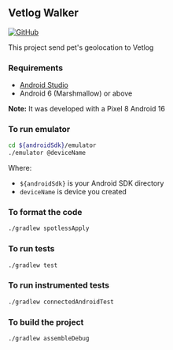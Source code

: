 Vetlog Walker
----------------------------
[![GitHub](https://github.com/josdem/vetlog-walker/actions/workflows/build.yml/badge.svg)](https://github.com/josdem/vetlog-walker/actions)

This project send pet's geolocation to Vetlog

### Requirements

* [Android Studio](https://developer.android.com/studio)
* Android 6 (Marshmallow) or above

**Note:** It was developed with a Pixel 8 Android 16 

### To run emulator
```bash
cd ${androidSdk}/emulator 
./emulator @deviceName 
```

Where:
- `${androidSdk}` is your Android SDK directory
- `deviceName` is device you created

### To format the code
```bash
./gradlew spotlessApply
```

### To run tests
```bash
./gradlew test
```

### To run instrumented tests
```bash
./gradlew connectedAndroidTest
```

### To build the project
```bash
./gradlew assembleDebug
```